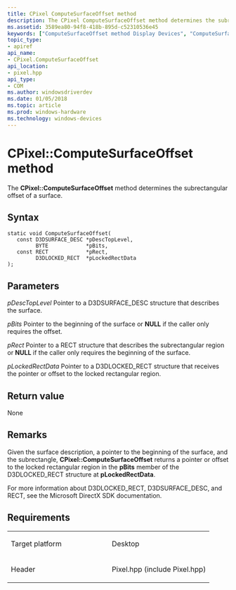 ```yaml
---
title: CPixel ComputeSurfaceOffset method
description: The CPixel ComputeSurfaceOffset method determines the subrectangular offset of a surface.
ms.assetid: 3589ea80-94f8-418b-895d-c52310536e45
keywords: ["ComputeSurfaceOffset method Display Devices", "ComputeSurfaceOffset method Display Devices , CPixel interface", "CPixel interface Display Devices , ComputeSurfaceOffset method"]
topic_type:
- apiref
api_name:
- CPixel.ComputeSurfaceOffset
api_location:
- pixel.hpp
api_type:
- COM
ms.author: windowsdriverdev
ms.date: 01/05/2018
ms.topic: article
ms.prod: windows-hardware
ms.technology: windows-devices
---
```


# CPixel::ComputeSurfaceOffset method


The **CPixel::ComputeSurfaceOffset** method determines the subrectangular offset of a surface.

Syntax
------

```ManagedCPlusPlus
static void ComputeSurfaceOffset(
   const D3DSURFACE_DESC *pDescTopLevel,
         BYTE            *pBits,
   const RECT            *pRect,
         D3DLOCKED_RECT  *pLockedRectData
);
```

Parameters
----------

*pDescTopLevel*
Pointer to a D3DSURFACE\_DESC structure that describes the surface.

*pBits*
Pointer to the beginning of the surface or **NULL** if the caller only requires the offset.

*pRect*
Pointer to a RECT structure that describes the subrectangular region or **NULL** if the caller only requires the beginning of the surface.

*pLockedRectData*
Pointer to a D3DLOCKED\_RECT structure that receives the pointer or offset to the locked rectangular region.

Return value
------------

None

Remarks
-------

Given the surface description, a pointer to the beginning of the surface, and the subrectangle, **CPixel::ComputeSurfaceOffset** returns a pointer or offset to the locked rectangular region in the **pBits** member of the D3DLOCKED\_RECT structure at **pLockedRectData**.

For more information about D3DLOCKED\_RECT, D3DSURFACE\_DESC, and RECT, see the Microsoft DirectX SDK documentation.

Requirements
------------

<table>
<colgroup>
<col width="50%" />
<col width="50%" />
</colgroup>
<tbody>
<tr class="odd">
<td align="left"><p>Target platform</p></td>
<td align="left">Desktop</td>
</tr>
<tr class="even">
<td align="left"><p>Header</p></td>
<td align="left">Pixel.hpp (include Pixel.hpp)</td>
</tr>
</tbody>
</table>

 

 





